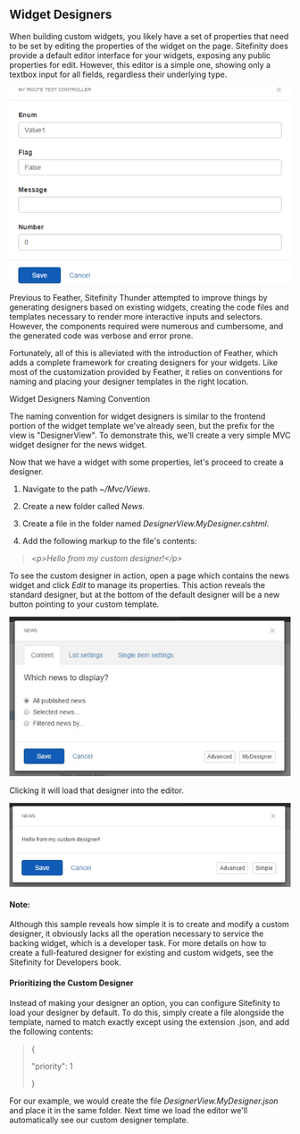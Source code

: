 Widget Designers
----------------

When building custom widgets, you likely have a set of properties that
need to be set by editing the properties of the widget on the page.
Sitefinity does provide a default editor interface for your widgets,
exposing any public properties for edit. However, this editor is a
simple one, showing only a textbox input for all fields, regardless
their underlying type.

![](../media/image340.png)

Previous to Feather, Sitefinity Thunder attempted to improve things by
generating designers based on existing widgets, creating the code
files and templates necessary to render more interactive inputs and
selectors. However, the components required were numerous and
cumbersome, and the generated code was verbose and error prone.


Fortunately, all of this is alleviated with the introduction of
Feather, which adds a complete framework for creating designers for
your widgets. Like most of the customization provided by Feather, it
relies on conventions for naming and placing your designer templates
in the right location.

Widget Designers Naming Convention

The naming convention for widget designers is similar to the frontend
portion of the widget template we've already seen, but the prefix for
the view is "DesignerView". To demonstrate this, we'll create a very
simple MVC widget designer for the news widget.

Now that we have a widget with some properties, let's proceed to
create a designer.

1.  Navigate to the path *\~/Mvc/Views*.

2.  Create a new folder called *News*.

3.  Create a file in the folder named *DesignerView.MyDesigner.cshtml*.

4.  Add the following markup to the file's contents:

> *\<p\>Hello from my custom designer!\</p\>*

To see the custom designer in action, open a page which contains the
news widget and click *Edit* to manage its properties. This action
reveals the standard designer, but at the bottom of the default
designer will be a new button pointing to your custom template.

![](../media/image342.jpeg)

Clicking it will load that designer into the editor.

![](../media/image343.png)

#### Note: 
Although this sample reveals how simple it is to create and
modify a custom designer, it obviously lacks all the operation
necessary to service the backing widget, which is a developer task.
For more details on how to create a full-featured designer for
existing and custom widgets, see the Sitefinity for Developers book.

#### Prioritizing the Custom Designer

Instead of making your designer an option, you can configure
Sitefinity to load your designer by default. To do this, simply create
a file alongside the template, named to match exactly except using the
extension .json, and add the following contents:

> {
>
> \"priority\": 1
>
> }

For our example, we would create the file
*DesignerView.MyDesigner.json* and place it in the same folder. Next
time we load the editor we'll automatically see our custom designer
template.
